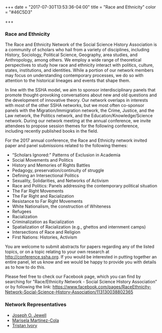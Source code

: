+++
date = "2017-07-30T13:53:36-04:00"
title = "Race and Ethnicity"
color = "#46C5D3"

+++

### Race and Ethnicity

The Race and Ethnicity Network of the Social Science History Association is a community of scholars who hail from a variety of disciplines, including History, Sociology, Political Science, Geography, area studies, and Anthropology, among others. We employ a wide range of theoretical perspectives to study how race and ethnicity interact with politics, culture, states, institutions, and identities. While a portion of our network members may focus on understanding contemporary processes, we do so with attention to the historical lineages and events that shape them.

In line with the SSHA model, we aim to sponsor interdisciplinary panels that promote thought-provoking conversations about new and old questions and the development of innovative theory. Our network overlaps in interests with most of the other SSHA networks, but we most often co-sponsor panels with the Migration/Immigration network, the Crime, Justice, and the Law network, the Politics network, and the Education/Knowledge/Science network. During our network meeting at the annual conference, we invite attendees to propose session themes for the following conference, including recently published books in the field.

For the 2017 annual conference, the Race and Ethnicity network invited paper and panel submissions related to the following themes:

- “Scholars Ignored:” Patterns of Exclusion in Academia
- Social Movements and Politics
- History and Memories of Rights Battles
- Pedagogy, preservation/continuity of struggle
- Defining an Intersectional Politics
- Sexuality, Solidarities, and Networks of Activism
- Race and Politics: Panels addressing the contemporary political situation
- The Far Right Movements
- The Far Right and Racialization
- Resistance to Far Right Movements
- White Nationalism, the construction of Whiteness
- Refugees
- Racialization
- Criminalization as Racialization
- Spatialization of Racialization (e.g., ghettos and internment camps)
- Intersections of Race and Religion
- First Nations: Histories, Activism

You are welcome to submit abstracts for papers regarding any of the listed topics, or on a topic relating to your own research at http://conference.ssha.org. If you would be interested in putting together an entire panel, let us know and we would be happy to provide you with details as to how to do this.

Please feel free to check our Facebook page, which you can find by searching for "Race/Ethnicity Network - Social Science History Association” or by following the link: https://www.facebook.com/pages/RaceEthnicity-Network-Social-Science-History-Association/113130038802365

### Network Representatives

- [Joseph O. Jewell](mailto:jjewell@tamu.edu)
- [Marisela Martinez-Cola](mailto:memart6@emory.edu)
- [Tristan Ivory](mailto:ivoryt@missouri.edu)
